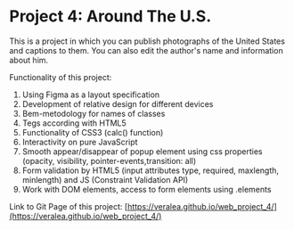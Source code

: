 # Project 4: Around The U.S.

This is a project in which you can publish photographs of the United States and captions to them. You can also edit the author's name and information about him.

Functionality of this project:
1. Using Figma as a layout specification
2. Development of relative design for different devices
3. Bem-metodology for names of classes
4. Tegs according with HTML5
5. Functionality of CSS3 (calc() function)
6. Interactivity on pure JavaScript
7. Smooth appear/disappear of popup element using css properties (opacity, visibility, pointer-events,transition: all)
8. Form validation by HTML5 (input attributes type, required, maxlength, minlength)  and JS (Constraint Validation API)
9. Work with DOM elements, access to form elements using .elements

Link to Git Page of this project:
[https://veralea.github.io/web_project_4/](https://veralea.github.io/web_project_4/)
